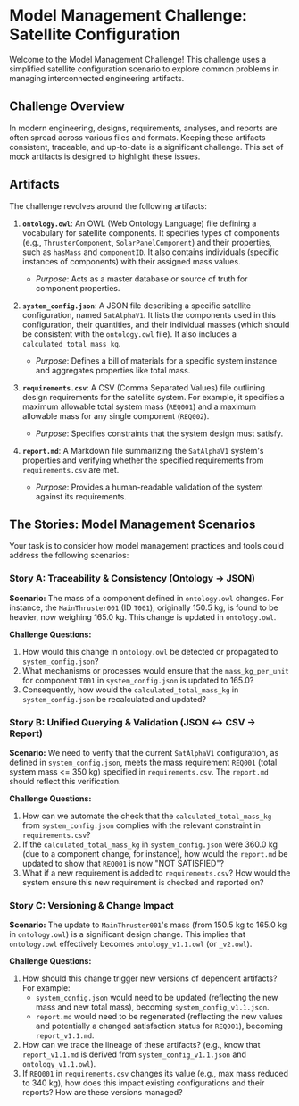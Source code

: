 # Model Management Challenge: Satellite Configuration

Welcome to the Model Management Challenge! This challenge uses a simplified satellite configuration scenario to explore common problems in managing interconnected engineering artifacts.

## Challenge Overview

In modern engineering, designs, requirements, analyses, and reports are often spread across various files and formats. Keeping these artifacts consistent, traceable, and up-to-date is a significant challenge. This set of mock artifacts is designed to highlight these issues.

## Artifacts

The challenge revolves around the following artifacts:

1.  **`ontology.owl`**: An OWL (Web Ontology Language) file defining a vocabulary for satellite components. It specifies types of components (e.g., `ThrusterComponent`, `SolarPanelComponent`) and their properties, such as `hasMass` and `componentID`. It also contains individuals (specific instances of components) with their assigned mass values.
    *   *Purpose*: Acts as a master database or source of truth for component properties.

2.  **`system_config.json`**: A JSON file describing a specific satellite configuration, named `SatAlphaV1`. It lists the components used in this configuration, their quantities, and their individual masses (which should be consistent with the `ontology.owl` file). It also includes a `calculated_total_mass_kg`.
    *   *Purpose*: Defines a bill of materials for a specific system instance and aggregates properties like total mass.

3.  **`requirements.csv`**: A CSV (Comma Separated Values) file outlining design requirements for the satellite system. For example, it specifies a maximum allowable total system mass (`REQ001`) and a maximum allowable mass for any single component (`REQ002`).
    *   *Purpose*: Specifies constraints that the system design must satisfy.

4.  **`report.md`**: A Markdown file summarizing the `SatAlphaV1` system's properties and verifying whether the specified requirements from `requirements.csv` are met.
    *   *Purpose*: Provides a human-readable validation of the system against its requirements.

## The Stories: Model Management Scenarios

Your task is to consider how model management practices and tools could address the following scenarios:

### Story A: Traceability & Consistency (Ontology → JSON)

**Scenario:**
The mass of a component defined in `ontology.owl` changes. For instance, the `MainThruster001` (ID `T001`), originally 150.5 kg, is found to be heavier, now weighing 165.0 kg. This change is updated in `ontology.owl`.

**Challenge Questions:**
1.  How would this change in `ontology.owl` be detected or propagated to `system_config.json`?
2.  What mechanisms or processes would ensure that the `mass_kg_per_unit` for component `T001` in `system_config.json` is updated to 165.0?
3.  Consequently, how would the `calculated_total_mass_kg` in `system_config.json` be recalculated and updated?

### Story B: Unified Querying & Validation (JSON ↔ CSV → Report)

**Scenario:**
We need to verify that the current `SatAlphaV1` configuration, as defined in `system_config.json`, meets the mass requirement `REQ001` (total system mass <= 350 kg) specified in `requirements.csv`. The `report.md` should reflect this verification.

**Challenge Questions:**
1.  How can we automate the check that the `calculated_total_mass_kg` from `system_config.json` complies with the relevant constraint in `requirements.csv`?
2.  If the `calculated_total_mass_kg` in `system_config.json` were 360.0 kg (due to a component change, for instance), how would the `report.md` be updated to show that `REQ001` is now "NOT SATISFIED"?
3.  What if a new requirement is added to `requirements.csv`? How would the system ensure this new requirement is checked and reported on?

### Story C: Versioning & Change Impact

**Scenario:**
The update to `MainThruster001`'s mass (from 150.5 kg to 165.0 kg in `ontology.owl`) is a significant design change. This implies that `ontology.owl` effectively becomes `ontology_v1.1.owl` (or `_v2.owl`).

**Challenge Questions:**
1.  How should this change trigger new versions of dependent artifacts? For example:
    *   `system_config.json` would need to be updated (reflecting the new mass and new total mass), becoming `system_config_v1.1.json`.
    *   `report.md` would need to be regenerated (reflecting the new values and potentially a changed satisfaction status for `REQ001`), becoming `report_v1.1.md`.
2.  How can we trace the lineage of these artifacts? (e.g., know that `report_v1.1.md` is derived from `system_config_v1.1.json` and `ontology_v1.1.owl`).
3.  If `REQ001` in `requirements.csv` changes its value (e.g., max mass reduced to 340 kg), how does this impact existing configurations and their reports? How are these versions managed?

